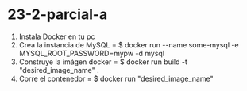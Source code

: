 # 23-2-parcial-a
1. Instala Docker en tu pc
2. Crea la instancia de MySQL = $ docker run --name some-mysql -e MYSQL_ROOT_PASSWORD=mypw -d mysql
3. Construye la imágen docker = $ docker run build -t "desired_image_name" .
4. Corre el contenedor = $ docker run "desired_image_name"
